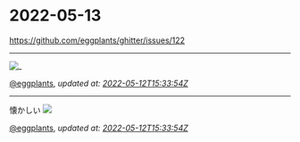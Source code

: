 # 2022-05-13

<https://github.com/eggplants/ghitter/issues/122>

---

![_](https://github.githubassets.com/images/mona-loading-default.gif)

[@eggplants](https://github.com/eggplants), *updated at: [2022-05-12T15:33:54Z](https://github.com/eggplants/ghitter/issues/122#issue-1234142849)*

---

懐かしい
[![](https://img.dlsite.jp/modpub/images2/work/doujin/RJ283000/RJ282805_img_main.jpg)](https://www.dlsite.com/maniax/dlaf/=/t/i/link/work/aid/harunaharuna/id/RJ282805.html)

[@eggplants](https://github.com/eggplants), *updated at: [2022-05-12T15:33:54Z](https://github.com/eggplants/ghitter/issues/122#issuecomment-1125139367)*
